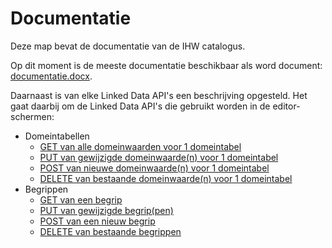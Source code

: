 # Documentatie

Deze map bevat de documentatie van de IHW catalogus.

Op dit moment is de meeste documentatie beschikbaar als word document: [documentatie.docx](documentatie.docx).

Daarnaast is van elke Linked Data API's een beschrijving opgesteld. Het gaat daarbij om de Linked Data API's die gebruikt worden in de editor-schermen:

* Domeintabellen
    * [GET van alle domeinwaarden voor 1 domeintabel](ld-api/get-domeintabel.md)
    * [PUT van gewijzigde domeinwaarde(n) voor 1 domeintabel](ld-api/put-domeintabel.md)
    * [POST van nieuwe domeinwaarde(n) voor 1 domeintabel](ld-api/post-domeintabel.md)
    * [DELETE van bestaande domeinwaarde(n) voor 1 domeintabel](ld-api/delete-domeintabel.md)
* Begrippen
    * [GET van een begrip](get-begrip.md)
    * [PUT van gewijzigde begrip(pen)](ld-api/put-begrippen.md)
    * [POST van een nieuw begrip](ld-api/post-begrippen.md)
    * [DELETE van bestaande begrippen](ld-api/delete-begrippen.md)

